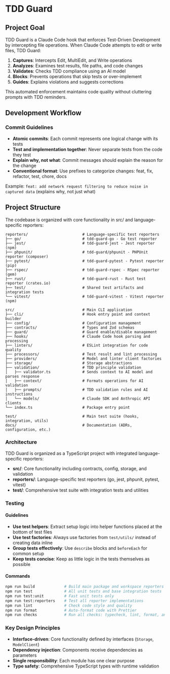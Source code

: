 # TDD Guard

## Project Goal

TDD Guard is a Claude Code hook that enforces Test-Driven Development by intercepting file operations.
When Claude Code attempts to edit or write files, TDD Guard:

1. **Captures**: Intercepts Edit, MultiEdit, and Write operations
2. **Analyzes**: Examines test results, file paths, and code changes
3. **Validates**: Checks TDD compliance using an AI model
4. **Blocks**: Prevents operations that skip tests or over-implement
5. **Guides**: Explains violations and suggests corrections

This automated enforcement maintains code quality without cluttering prompts with TDD reminders.

## Development Workflow

### Commit Guidelines

- **Atomic commits**: Each commit represents one logical change with its tests
- **Test and implementation together**: Never separate tests from the code they test
- **Explain why, not what**: Commit messages should explain the reason for the change
- **Conventional format**: Use prefixes to categorize changes: feat, fix, refactor, test, chore, docs

Example: `feat: add network request filtering to reduce noise in captured data` (explains why, not just what)

## Project Structure

The codebase is organized with core functionality in src/ and language-specific reporters:

```
reporters/                        # Language-specific test reporters
├── go/                           # tdd-guard-go - Go test reporter
├── jest/                         # tdd-guard-jest - Jest reporter (npm)
├── phpunit/                      # tdd-guard/phpunit - PHPUnit reporter (composer)
├── pytest/                       # tdd-guard-pytest - Pytest reporter (pip)
├── rspec/                        # tdd-guard-rspec - RSpec reporter (gem)
├── rust/                         # tdd-guard-rust - Rust test reporter (crates.io)
├── test/                         # Shared test artifacts and integration tests
└── vitest/                       # tdd-guard-vitest - Vitest reporter (npm)

src/                              # Main CLI application
├── cli/                          # Hook entry point and context builder
├── config/                       # Configuration management
├── contracts/                    # Types and Zod schemas
├── guard/                        # Guard enable/disable management
├── hooks/                        # Claude Code hook parsing and processing
├── linters/                      # ESLint integration for code quality
├── processors/                   # Test result and lint processing
├── providers/                    # Model and linter client factories
├── storage/                      # Storage abstractions
├── validation/                   # TDD principle validation
│   ├── validator.ts              # Sends context to AI model and parses response
│   ├── context/                  # Formats operations for AI validation
│   ├── prompts/                  # TDD validation rules and AI instructions
│   └── models/                   # Claude SDK and Anthropic API clients
└── index.ts                      # Package entry point

test/                             # Main test suite (hooks, integration, utils)
docs/                             # Documentation (ADRs, configuration, etc.)
```

### Architecture

TDD Guard is organized as a TypeScript project with integrated language-specific reporters:

- **src/**: Core functionality including contracts, config, storage, and validation
- **reporters/**: Language-specific test reporters (go, jest, phpunit, pytest, vitest)
- **test/**: Comprehensive test suite with integration tests and utilities

### Testing

#### Guidelines

- **Use test helpers**: Extract setup logic into helper functions placed at the bottom of test files
- **Use test factories**: Always use factories from `test/utils/` instead of creating data inline
- **Group tests effectively**: Use `describe` blocks and `beforeEach` for common setup
- **Keep tests concise**: Keep as little logic in the tests themselves as possible

#### Commands

```bash
npm run build             # Build main package and workspace reporters (jest, vitest)
npm run test              # All unit tests and base integration tests
npm run test:unit         # Fast unit tests only
npm run test:reporters    # Test all reporter implementations
npm run lint              # Check code style and quality
npm run format            # Auto-format code with Prettier
npm run checks            # Run all checks: typecheck, lint, format, and test
```

### Key Design Principles

- **Interface-driven**: Core functionality defined by interfaces (`Storage`, `ModelClient`)
- **Dependency injection**: Components receive dependencies as parameters
- **Single responsibility**: Each module has one clear purpose
- **Type safety**: Comprehensive TypeScript types with runtime validation
